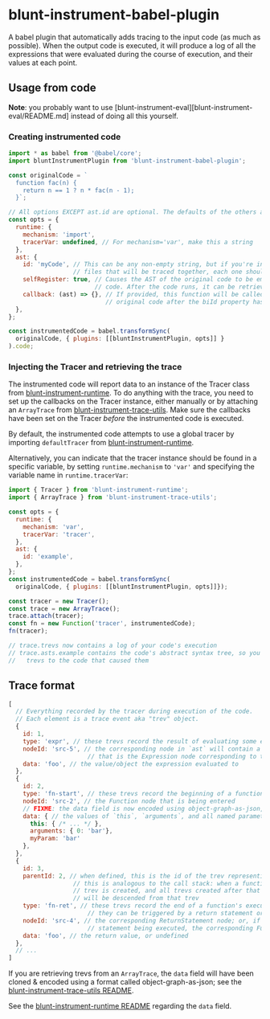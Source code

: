 # blunt-instrument-babel-plugin

A babel plugin that automatically adds tracing to the input code (as much as possible).
When the output code is executed, it will produce a log of all the expressions that were evaluated during the course of execution, and their values at each point.

## Usage from code

**Note**: you probably want to use [blunt-instrument-eval][blunt-instrument-eval/README.md] instead of doing all this yourself.

### Creating instrumented code

```javascript
import * as babel from '@babel/core';
import bluntInstrumentPlugin from 'blunt-instrument-babel-plugin';

const originalCode = `
  function fac(n) {
    return n == 1 ? n * fac(n - 1);
  }`;

// All options EXCEPT ast.id are optional. The defaults of the others are shown here.
const opts = {
  runtime: {
    mechanism: 'import',
    tracerVar: undefined, // For mechanism='var', make this a string
  },
  ast: {
    id: 'myCode', // This can be any non-empty string, but if you're instrumenting multiple source
                  // files that will be traced together, each one should get a unique id.
    selfRegister: true, // Causes the AST of the original code to be embedded in the generated
                        // code. After the code runs, it can be retrieved from trace.asts[key]
    callback: (ast) => {}, // If provided, this function will be called with the AST of the
                           // original code after the biId property has been added to each node.
  },
};

const instrumentedCode = babel.transformSync(
  originalCode, { plugins: [[bluntInstrumentPlugin, opts]] }
).code;
```

### Injecting the Tracer and retrieving the trace

The instrumented code will report data to an instance of the Tracer class from [blunt-instrument-runtime][blunt-instrument-runtime].
To do anything with the trace, you need to set up the callbacks on the Tracer instance, either manually or by attaching an `ArrayTrace` from [blunt-instrument-trace-utils][blunt-instrument-trace-utils].
Make sure the callbacks have been set on the Tracer *before* the instrumented code is executed.

By default, the instrumented code attempts to use a global tracer by importing `defaultTracer` from [blunt-instrument-runtime][blunt-instrument-runtime].

Alternatively, you can indicate that the tracer instance should be found in a specific variable, by setting `runtime.mechanism` to `'var'` and specifying the variable name in `runtime.tracerVar`:

```javascript
import { Tracer } from 'blunt-instrument-runtime';
import { ArrayTrace } from 'blunt-instrument-trace-utils';

const opts = {
  runtime: {
    mechanism: 'var',
    tracerVar: 'tracer',
  },
  ast: {
    id: 'example',
  },
};
const instrumentedCode = babel.transformSync(
  originalCode, { plugins: [[bluntInstrumentPlugin, opts]]});

const tracer = new Tracer();
const trace = new ArrayTrace();
trace.attach(tracer);
const fn = new Function('tracer', instrumentedCode);
fn(tracer);

// trace.trevs now contains a log of your code's execution
// trace.asts.example contains the code's abstract syntax tree, so you can correlate
//   trevs to the code that caused them
```

## Trace format

```javascript
[
  // Everything recorded by the tracer during execution of the code.
  // Each element is a trace event aka "trev" object.
  {
    id: 1,
    type: 'expr', // these trevs record the result of evaluating some expression
    nodeId: 'src-5', // the corresponding node in `ast` will contain a field `biId` that matches this;
                      // that is the Expression node corresponding to the expression that was evaluated
    data: 'foo', // the value/object the expression evaluated to
  },
  {
    id: 2,
    type: 'fn-start', // these trevs record the beginning of a function's execution
    nodeId: 'src-2', // the Function node that is being entered
    // FIXME: the data field is now encoded using object-graph-as-json, as mentioned below, so it actually looks slightly different than this
    data: { // the values of `this`, `arguments`, and all named parameters, at the beginning of the function's execution
      this: { /* ... */ },
      arguments: { 0: 'bar'},
      myParam: 'bar'
    },
  },
  {
    id: 3,
    parentId: 2, // when defined, this is the id of the trev representing the enclosing context.
                  // this is analogous to the call stack: when a function is called, an fn-start
                  // trev is created, and all trevs created after that until the function returns
                  // will be descended from that trev
    type: 'fn-ret', // these trevs record the end of a function's execution
                      // they can be triggered by a return statement or after the last statement in a function executes
    nodeId: 'src-4', // the corresponding ReturnStatement node; or, if the end of the function was reached without a return
                      // statement being executed, the corresponding Function node
    data: 'foo', // the return value, or undefined
  },
  // ...
]
```

If you are retrieving trevs from an `ArrayTrace`, the `data` field will have been cloned & encoded using a format called object-graph-as-json; see the [blunt-instrument-trace-utils README][blunt-instrument-trace-utils].

See the [blunt-instrument-runtime README][blunt-instrument-runtime] regarding the `data` field.

[blunt-instrument-eval]: ../blunt-instrument-eval/README.md
[blunt-instrument-runtime]: ../blunt-instrument-runtime/README.md
[blunt-instrument-trace-utils]: ../blunt-instrument-trace-utils/README.md
